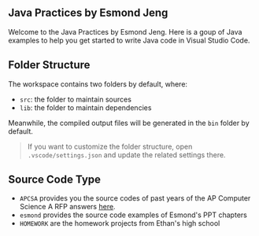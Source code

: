 ## Java Practices by Esmond Jeng
Welcome to the Java Practices by Esmond Jeng. Here is a goup of Java examples to help you get started to write Java code in Visual Studio Code.

## Folder Structure
The workspace contains two folders by default, where:
- `src`: the folder to maintain sources
- `lib`: the folder to maintain dependencies

Meanwhile, the compiled output files will be generated in the `bin` folder by default.
> If you want to customize the folder structure, open `.vscode/settings.json` and update the related settings there.

## Source Code Type
- `APCSA` provides you the source codes of past years of the AP Computer Science A RFP answers [here](https://apstudents.collegeboard.org/courses/ap-computer-science-a/free-response-questions-by-year).
- `esmond` provides the source code examples of Esmond's PPT chapters
- `HOMEWORK` are the homework projects from Ethan's high school
